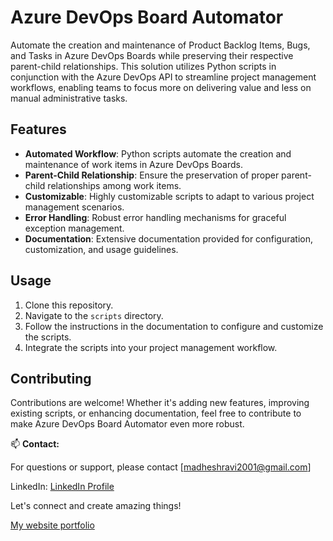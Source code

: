 # Azure DevOps Board Automator

Automate the creation and maintenance of Product Backlog Items, Bugs, and Tasks in Azure DevOps Boards while preserving their respective parent-child relationships. This solution utilizes Python scripts in conjunction with the Azure DevOps API to streamline project management workflows, enabling teams to focus more on delivering value and less on manual administrative tasks.

## Features

- **Automated Workflow**: Python scripts automate the creation and maintenance of work items in Azure DevOps Boards.
- **Parent-Child Relationship**: Ensure the preservation of proper parent-child relationships among work items.
- **Customizable**: Highly customizable scripts to adapt to various project management scenarios.
- **Error Handling**: Robust error handling mechanisms for graceful exception management.
- **Documentation**: Extensive documentation provided for configuration, customization, and usage guidelines.

## Usage

1. Clone this repository.
2. Navigate to the `scripts` directory.
3. Follow the instructions in the documentation to configure and customize the scripts.
4. Integrate the scripts into your project management workflow.

## Contributing

Contributions are welcome! Whether it's adding new features, improving existing scripts, or enhancing documentation, feel free to contribute to make Azure DevOps Board Automator even more robust.

📫 **Contact:**

For questions or support, please contact [madheshravi2001@gmail.com]

LinkedIn: [LinkedIn Profile](https://www.linkedin.com/in/madheshwaran-r-b6a454209)

Let's connect and create amazing things!

[My website portfolio](https://madheshwaranr.github.io/My_Portfolio/)



